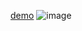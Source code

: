 [demo](https://react-layout-manager.herokuapp.com/)
![image](https://user-images.githubusercontent.com/10614750/228560707-2844873e-3f89-48d4-9910-dcde11da93ab.png)
